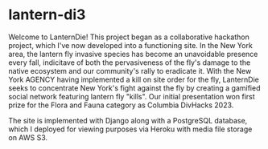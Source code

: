 # lantern-di3
Welcome to LanternDie! This project began as a collaborative hackathon project, which I've now developed into a functioning site. In the New York area, the lantern fly invasive species has become an unavoidable presence every fall, indicitave of both the pervasiveness of the fly's damage to the native ecosystem and our community's rally to eradicate it. With the New York AGENCY having implemented a kill on site order for the fly, LanternDie seeks to concentrate New York's fight against the fly by creating a gamified social network featuring lantern fly "kills". Our initial presentation won first prize for the Flora and Fauna category as Columbia DivHacks 2023.


The site is implemented with Django along with a PostgreSQL database, which I deployed for viewing purposes via Heroku with media file storage on AWS S3. 
